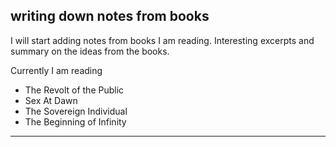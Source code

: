 ## writing down notes from books

I will start adding notes from books I am reading. Interesting excerpts and summary on the ideas from the books.

Currently I am reading

- The Revolt of the Public
- Sex At Dawn
- The Sovereign Individual
- The Beginning of Infinity

---
